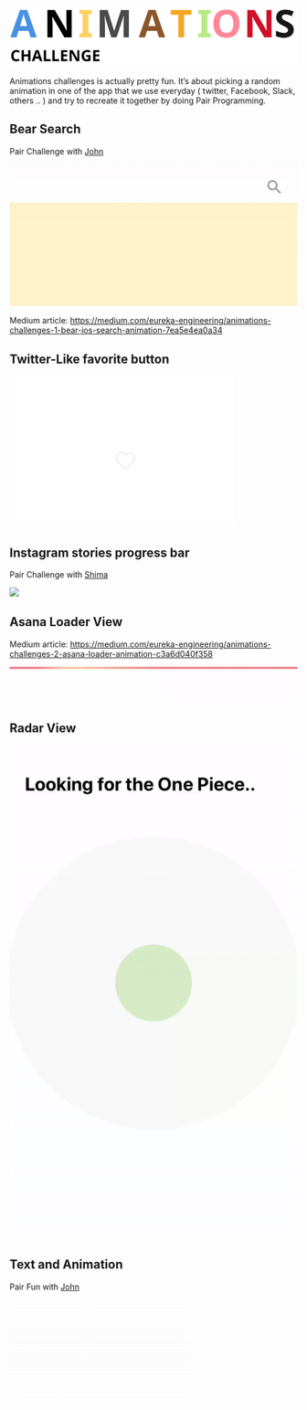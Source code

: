 ![Animation Challenge](./AnimationChallenge.svg)

Animations challenges is actually pretty fun. It’s about picking a random animation in one of the app that we use everyday ( twitter, Facebook, Slack, others .. ) and try to recreate it together by doing Pair Programming.

## Bear Search

Pair Challenge with [John](https://twitter.com/JohnEstropia)

![](ScrollToSearch/search-bear.gif)

Medium article: https://medium.com/eureka-engineering/animations-challenges-1-bear-ios-search-animation-7ea5e4ea0a34

## Twitter-Like favorite button

![](TwitterFavoriteButton/twitter-like.gif)

## Instagram stories progress bar

Pair Challenge with [Shima](https://twitter.com/shima_1212 )

![](InstagramProgressBar/instagram-progress-bar.gif)

## Asana Loader View

Medium article: https://medium.com/eureka-engineering/animations-challenges-2-asana-loader-animation-c3a6d040f358

![](AsanaLoadingView/asana-loading-view.gif)

## Radar View

![](RadarView/radar-view.gif)

## Text and Animation

Pair Fun with [John](https://twitter.com/JohnEstropia)

![](TextEmitterAnimation/text-emitter.gif)
